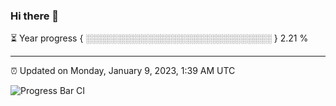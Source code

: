 ### Hi there 👋

⏳ Year progress { ░░░░░░░░░░░░░░░░░░░░░░░░░░░░░░ } 2.21 %

---

⏰ Updated on Monday, January 9, 2023, 1:39 AM UTC

![Progress Bar CI](https://github.com/arthurbuhl/arthurbuhl/workflows/Progress%20Bar%20CI/badge.svg)
